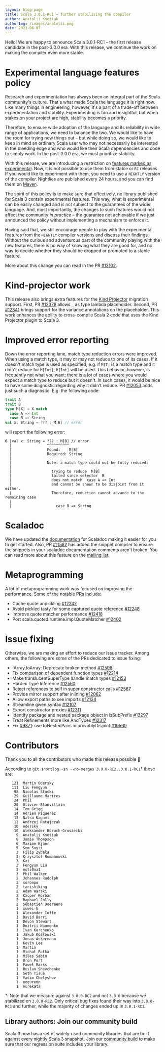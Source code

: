 ```yaml
---
layout: blog-page
title: Scala 3.0.1-RC1 – further stabilising the compiler
author: Anatolii Kmetiuk
authorImg: /images/anatolii.png
date: 2021-06-07
---
```


Hello! We are happy to announce Scala 3.0.1-RC1 – the first release candidate in the post-3.0.0 era. With this release, we continue the work on making the compiler even more stable.

<!--more-->

# Experimental language features policy
Research and experimentation has always been an integral part of the Scala community's culture. That's what made Scala the language it is right now. Like many things in engineering, however, it's a part of a trade-off between experimentation and stability. Experimenting is fun and insightful, but when stakes on your project are high, stability becomes a priority.

Therefore, to ensure wide adoption of the language and its reliability in wide range of applications, we need to balance the two. We would like to have the room for trying new things out – but while doing so, we would like to keep in mind an ordinary Scala user who may not necessarily be interested in the bleeding edge and who would like their Scala dependencies and code to simply work. In the post-3.0.0 era, we must prioritize stability.

With this release, we are introducing a restriction on [features marked as experimental](https://dotty.epfl.ch/api/scala/language$$experimental$.html). Now, it is not possible to use them from stable or `RC` releases. If you would like to experiment with them, you need to use a `NIGHTLY` version of the compiler. Nightlies are published every 24 hours, and you can find them on [Maven](https://repo1.maven.org/maven2/org/scala-lang/scala3-compiler_3/).

The spirit of this policy is to make sure that effectively, no library published for Scala 3 contain experimental features. This way, what is experimental can be easily changed and is not subject to the guarantees of the wider language. And, most importantly, the changes to such features would not affect the community *in practice* – the guarantee not achievable if we just announced the policy without implementing a mechanism to enforce it.

Having said that, we still encourage people to play with the experimental features from the `NIGHTLY` compiler versions and discuss their findings. Without the curious and adventurous part of the community playing with the new features, there is no way of knowing what they are good for, and no way to decide whether they should be dropped or promoted to a stable feature.

More about this change you can read in the PR [#12102](https://github.com/lampepfl/dotty/pull/12102).

# Kind-projector work
This release also brings extra features for the [Kind Projector](https://docs.scala-lang.org/scala3/guides/migration/plugin-kind-projector.html) migration support. First, PR [#12378](https://github.com/lampepfl/dotty/pull/12378) allows `_` as type lambda placeholder. Second, PR [#12341](https://github.com/lampepfl/dotty/pull/12341) brings support for the variance annotations on the placeholder. This work enhances the ability to cross-compile Scala 2 code that uses the Kind Projector plugin to Scala 3.

# Improved error reporting
Down the error reporting lane, match type reduction errors were improved. When using a match type, it may or may not reduce to one of its cases. If it doesn't match type is used as specified, e.g. if `M[T]` is a match type and it didn't reduce for `M[Int]`, `M[Int]` will be used. This behavior, however, is frequently not what you want: there is a lot of cases where you would expect a match type to reduce but it doesn't. In such cases, it would be nice to have some diagnostic regarding why it didn't reduce. PR [#12053](https://github.com/lampepfl/dotty/pull/12053/) adds just such a diagnostic. E.g. the following code:

```scala
trait A
trait B
type M[X] = X match
  case A => Int
  case B => String
val x: String = ??? : M[B] // error
```

will report the following error:

```
6 |val x: String = ??? : M[B] // error
  |                ^^^^^^^^^^
  |                Found:    M[B]
  |                Required: String
  |
  |                Note: a match type could not be fully reduced:
  |
  |                  trying to reduce  M[B]
  |                  failed since selector  B
  |                  does not match  case A => Int
  |                  and cannot be shown to be disjoint from it either.
  |                  Therefore, reduction cannot advance to the remaining case
  |
  |                    case B => String
```

# Scaladoc
We have updated the [documentation](http://dotty.epfl.ch/docs/usage/scaladoc/index.html) for Scaladoc making it easier for you to get started. Also, PR [#11582](https://github.com/lampepfl/dotty/pull/11582) has added the snippet compiler to ensure the snippets in your scaladoc documentation comments aren't broken. You can read more about this feature on the [mailing list](https://contributors.scala-lang.org/t/snippet-validation-in-scaladoc-for-scala-3/4976).

# Metaprogramming
A lot of metaprogramming work was focused on improving the performance. Some of the notable PRs include:

- Cache quote unpickling [#12242](https://github.com/lampepfl/dotty/pull/12242)
- Avoid pickled tasty for some captured quote reference [#12248](https://github.com/lampepfl/dotty/pull/12248)
- Improve quote matcher performance [#12418](https://github.com/lampepfl/dotty/pull/12418)
- Port scala.quoted.runtime.impl.QuoteMatcher [#12402](https://github.com/lampepfl/dotty/pull/12402)


# Issue fixing
Otherwise, we are making an effort to reduce our issue tracker. Among others, the following are some of the PRs dedicated to issue fixing:

- IArray.toArray: Deprecate broken method [#12598](https://github.com/lampepfl/dotty/pull/12598)
- Fix comparison of dependent function types [#12214](https://github.com/lampepfl/dotty/pull/12214)
- Make translucentSuperType handle match types [#12153](https://github.com/lampepfl/dotty/pull/12153)
- Harden Type Inference [#12560](https://github.com/lampepfl/dotty/pull/12560)
- Reject references to self in super constructor calls [#12567](https://github.com/lampepfl/dotty/pull/12567)
- Provide mirror support after inlining [#12062](https://github.com/lampepfl/dotty/pull/12062)
- Allow export paths to see imports [#12134](https://github.com/lampepfl/dotty/pull/12134)
- Streamline given syntax [#12107](https://github.com/lampepfl/dotty/pull/12107)
- Export constructor proxies [#12311](https://github.com/lampepfl/dotty/pull/12311)
- Identify package and nested package object in isSubPrefix [#12297](https://github.com/lampepfl/dotty/pull/12297)
- Treat Refinements more like AndTypes [#12317](https://github.com/lampepfl/dotty/pull/12317)
- Fix [#9871](https://github.com/lampepfl/dotty/pull/9871): use toNestedPairs in provablyDisjoint [#10560](https://github.com/lampepfl/dotty/pull/10560)


# Contributors
Thank you to all the contributors who made this release possible 🎉

According to `git shortlog -sn --no-merges 3.0.0-RC2..3.0.1-RC1`† these are:

```
   121  Martin Odersky
   111  Liu Fengyun
    98  Nicolas Stucki
    29  Guillaume Martres
    24  Phil
    20  Olivier Blanvillain
    14  Tom Grigg
    14  Adrien Piquerez
    13  Natsu Kagami
    12  Andrzej Ratajczak
    10  odersky
    10  Aleksander Boruch-Gruszecki
     9  Anatolii Kmetiuk
     8  Jamie Thompson
     6  Maxime Kjaer
     5  Som Snytt
     3  Filip Zybała
     3  Krzysztof Romanowski
     3  Kai
     3  Fengyun Liu
     3  noti0na1
     3  Phil Walker
     2  Johannes Rudolph
     2  soronpo
     2  tanishiking
     2  Adam Warski
     2  Kacper Korban
     2  Raphael Jolly
     2  Sébastien Doeraene
     1  xuwei-k
     1  Alexander Ioffe
     1  David Barri
     1  Devon Stewart
     1  Dmitrii Naumenko
     1  Ivan Kurchenko
     1  Jakub Kozłowski
     1  Jonas Ackermann
     1  Kevin Lee
     1  Martin
     1  Michał Pałka
     1  Miles Sabin
     1  Oron Port
     1  Paweł Marks
     1  Ruslan Shevchenko
     1  Seth Tisue
     1  Vadim Chelyshov
     1  nogurenn
     1  nurekata
```

†: Note that we measure against `3.0.0-RC2` and not `3.0.0` because we stabilized on `3.0.0-RC2`. Only critical bug fixes found their way into `3.0.0-RC3` and further, while the majority of changes ended up in `3.0.1-RC1`.

## Library authors: Join our community build

Scala 3 now has a set of widely-used community libraries that are built against every nightly Scala 3 snapshot.
Join our [community build](https://github.com/lampepfl/dotty/tree/master/community-build)
to make sure that our regression suite includes your library.

[Scastie]: https://scastie.scala-lang.org/?target=dotty

[@odersky]: https://github.com/odersky
[@DarkDimius]: https://github.com/DarkDimius
[@smarter]: https://github.com/smarter
[@felixmulder]: https://github.com/felixmulder
[@nicolasstucki]: https://github.com/nicolasstucki
[@liufengyun]: https://github.com/liufengyun
[@OlivierBlanvillain]: https://github.com/OlivierBlanvillain
[@biboudis]: https://github.com/biboudis
[@allanrenucci]: https://github.com/allanrenucci
[@Blaisorblade]: https://github.com/Blaisorblade
[@Duhemm]: https://github.com/Duhemm
[@AleksanderBG]: https://github.com/AleksanderBG
[@milessabin]: https://github.com/milessabin
[@anatoliykmetyuk]: https://github.com/anatoliykmetyuk
